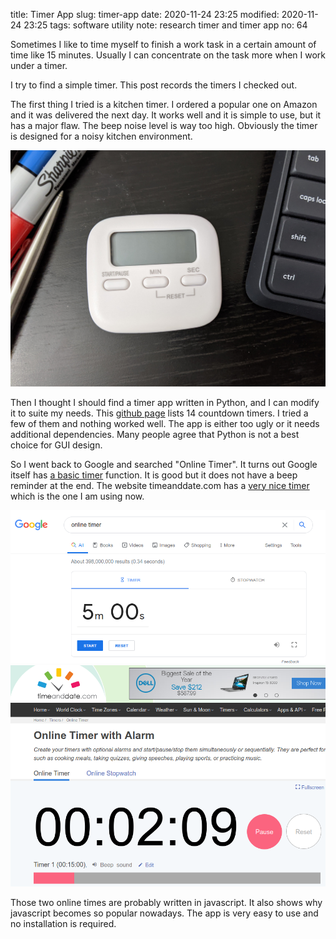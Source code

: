 title: Timer App
slug: timer-app
date: 2020-11-24 23:25
modified: 2020-11-24 23:25
tags: software utility
note: research timer and timer app
no: 64

Sometimes I like to time myself to finish a work task in a certain amount of 
time like 15 minutes. Usually I can concentrate on the task more when I work 
under a timer. 

I try to find a simple timer.  This post records the timers I checked out. 

The first thing I tried is a kitchen timer.  I ordered a popular one on 
Amazon and it was delivered the next day.  It works well and it is simple 
to use, but it has a major flaw.  The beep noise level is way too high. 
Obviously the timer is designed for a noisy kitchen environment. 

<div style="max-width: 800px">
  <img class="img-fluid pb-3" src="/images/kitchen-timer.jpg" alt="kitchen timer"> 
</div>

Then I thought I should find a timer app written in Python, and I can 
modify it to suite my needs.  This 
[github page](https://github.com/topics/countdown-timer?l=python) 
lists 14 countdown timers. I tried a few of them and nothing worked 
well. The app is either too ugly or it needs additional dependencies. 
Many people agree that Python is not a best choice for GUI design. 

So I went back to Google and searched "Online Timer".  It turns out 
Google itself has 
[a basic timer](https://www.google.com/search?q=online+timer) 
function.  It is good but it does 
not have a beep reminder at the end.  The website timeanddate.com 
has a [very nice timer](https://www.timeanddate.com/timer/) 
which is the one I am using now.

<div style="max-width: 800px">
  <img class="img-fluid pb-3" src="/images/google-timer.png" alt="google timer"> 
</div>

<div style="max-width: 800px">
  <img class="img-fluid pb-3" src="/images/timeanddate-timer.png" alt="timeanddate timer"> 
</div>


Those two online times are probably written in javascript.  It also 
shows why javascript becomes so popular nowadays.  The app is very easy to 
use and no installation is required.  



